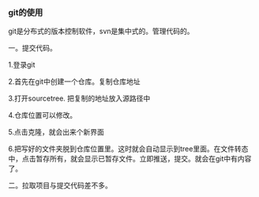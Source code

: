 ### git的使用

git是分布式的版本控制软件，svn是集中式的。管理代码的。

一。提交代码。

1.登录git

2.首先在git中创建一个仓库。复制仓库地址

3.打开sourcetree. 把复制的地址放入源路径中

4.仓库位置可以修改。

5.点击克隆，就会出来个新界面

6.把写好的文件夹脱到仓库位置里。这时就会自动显示到tree里面。在文件转态中，点击暂存所有，就会显示已暂存文件。立即推送，提交。就会在git中有内容了。

二。拉取项目与提交代码差不多。

